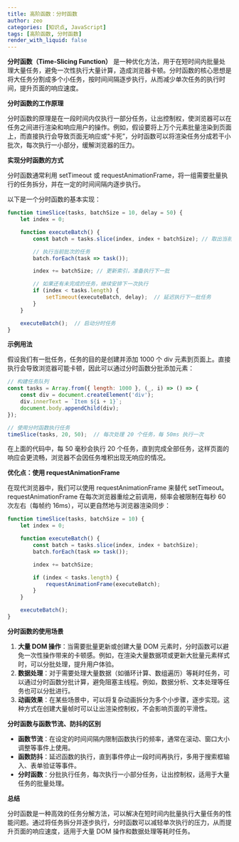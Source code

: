 ```yaml
---
title: 高阶函数：分时函数
author: zeo
categories: [知识点, JavaScript]
tags: [高阶函数, 分时函数]
render_with_liquid: false
---
```


**分时函数（Time-Slicing Function）** 是一种优化方法，用于在短时间内批量处理大量任务，避免一次性执行大量计算，造成浏览器卡顿。分时函数的核心思想是将大任务分割成多个小任务，按时间间隔逐步执行，从而减少单次任务的执行时间，提升页面的响应速度。

**分时函数的工作原理**

分时函数的原理是在一段时间内仅执行一部分任务，让出控制权，使浏览器可以在任务之间进行渲染和响应用户的操作。例如，假设要将上万个元素批量渲染到页面上，而直接执行会导致页面无响应或“卡死”，分时函数可以将渲染任务分成若干小批次，每次执行一小部分，缓解浏览器的压力。

**实现分时函数的方式**

分时函数通常利用 setTimeout 或 requestAnimationFrame，将一组需要批量执行的任务拆分，并在一定的时间间隔内逐步执行。

以下是一个分时函数的基本实现：
```js
function timeSlice(tasks, batchSize = 10, delay = 50) {
    let index = 0;

    function executeBatch() {
        const batch = tasks.slice(index, index + batchSize); // 取出当前批次的任务

        // 执行当前批次的任务
        batch.forEach(task => task());

        index += batchSize; // 更新索引，准备执行下一批

        // 如果还有未完成的任务，继续安排下一次执行
        if (index < tasks.length) {
            setTimeout(executeBatch, delay);  // 延迟执行下一批任务
        }
    }

    executeBatch();  // 启动分时任务
}
```
**示例用法**

假设我们有一批任务，任务的目的是创建并添加 1000 个 div 元素到页面上。直接执行会导致浏览器可能卡顿，因此可以通过分时函数分批添加元素：
```js
// 构建任务队列
const tasks = Array.from({ length: 1000 }, (_, i) => () => {
    const div = document.createElement('div');
    div.innerText = `Item ${i + 1}`;
    document.body.appendChild(div);
});

// 使用分时函数执行任务
timeSlice(tasks, 20, 50);  // 每次处理 20 个任务，每 50ms 执行一次
```
在上面的代码中，每 50 毫秒会执行 20 个任务，直到完成全部任务，这样页面的响应会更流畅，浏览器不会因任务堆积出现无响应的情况。

**优化点：使用 requestAnimationFrame**

在现代浏览器中，我们可以使用 requestAnimationFrame 来替代 setTimeout。requestAnimationFrame 在每次浏览器重绘之前调用，频率会被限制在每秒 60 次左右（每帧约 16ms），可以更自然地与浏览器渲染同步：
```js
function timeSlice(tasks, batchSize = 10) {
    let index = 0;

    function executeBatch() {
        const batch = tasks.slice(index, index + batchSize);
        batch.forEach(task => task());

        index += batchSize;

        if (index < tasks.length) {
            requestAnimationFrame(executeBatch);
        }
    }

    executeBatch();
}
```
**分时函数的使用场景**

1.	**大量 DOM 操作**：当需要批量更新或创建大量 DOM 元素时，分时函数可以避免一次性操作带来的卡顿感。例如，在渲染大量数据项或更新大批量元素样式时，可以分批处理，提升用户体验。
2.	**数据处理**：对于需要处理大量数据（如循环计算、数组遍历）等耗时任务，可以通过分时函数分批计算，避免阻塞主线程。例如，数据分析、文本处理等任务也可以分批进行。
3.	**动画效果**：在某些场景中，可以将复杂动画拆分为多个小步骤，逐步实现。这种方式在创建大量帧时可以让出渲染控制权，不会影响页面的平滑性。

**分时函数与函数节流、防抖的区别**

- **函数节流**：在设定的时间间隔内限制函数执行的频率，通常在滚动、窗口大小调整等事件上使用。
- **函数防抖**：延迟函数的执行，直到事件停止一段时间再执行，多用于搜索框输入、表单验证等事件。
- **分时函数**：分批执行任务，每次执行一小部分任务，让出控制权，适用于大量任务的批量处理。

**总结**

分时函数是一种高效的任务分解方法，可以解决在短时间内批量执行大量任务的性能问题。通过将任务拆分并逐步执行，分时函数可以减轻单次执行的压力，从而提升页面的响应速度，适用于大量 DOM 操作和数据处理等耗时任务。